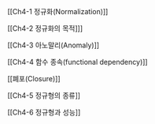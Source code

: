 [[Ch4-1 정규화(Normalization)]]

[[Ch4-2 정규화의 목적]]]

[[Ch4-3 아노말리(Anomaly)]]

[[Ch4-4 함수 종속(functional dependency)]]

[[폐포(Closure)]]

[[Ch4-5 정규형의 종류]]

[[Ch4-6 정규형과 성능]]
